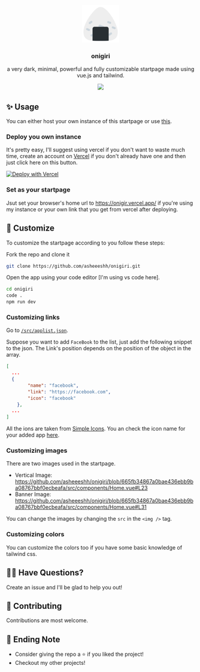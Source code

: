 <div align="center">
  <img src="/public/favicon.png" width="100px" height="100px">
  <h3>onigiri</h3>
  <p>a very dark, minimal, powerful and fully customizable startpage made using vue.js and tailwind.</p>
  <img src="https://user-images.githubusercontent.com/68690233/167636424-624acbe7-a5c0-4e72-b857-cf5d9d893202.png">
</div>

## ✨ Usage
You can either host your own instance of this startpage or use [this](https://onigiri.vercel.app/).

### Deploy you own instance
It's pretty easy, I'll suggest using vercel if you don't want to waste much time, create an account on [Vercel](https://vercel.com/) if you don't already have one and then just click here on this button.

[![Deploy with Vercel](https://vercel.com/button)](https://vercel.com/new/clone?repository-url=https%3A%2F%2Fgithub.com%2Fasheeeshh%2Fonigiri)

### Set as your startpage
Jsut set your browser's home url to https://onigir.vercel.app/ if you're using my instance or your own link that you get from vercel after deploying.

## 🍙 Customize
To customize the startpage according to you follow these steps:

Fork the repo and clone it
```bash
git clone https://github.com/asheeeshh/onigiri.git
```
Open the app using your code editor [I'm using vs code here].
```bash
cd onigiri
code .
npm run dev
```

### Customizing links
Go to [`/src/applist.json`](/src/applist.json).

Suppose you want to add `FaceBook` to the list, just add the following snippet to the json. The  Link's position depends on the position of the object in the array.
```json
[
  ...
  {
        "name": "facebook",
        "link": "https://facebook.com",
        "icon": "facebook"
    },
  ...
]
```

All the ions are taken from [Simple Icons](https://simpleicons.org/s). You an check the icon name for your added app [here](https://github.com/simple-icons/simple-icons/blob/develop/slugs.md).

### Customizing images
There are two images used in the startpage.

- Vertical Image: https://github.com/asheeeshh/onigiri/blob/665fb34867a0bae436ebb9ba08767bbf0ecbeafa/src/components/Home.vue#L23
- Banner Image: https://github.com/asheeeshh/onigiri/blob/665fb34867a0bae436ebb9ba08767bbf0ecbeafa/src/components/Home.vue#L31

You can change the images by changing the `src` in the `<img />` tag.

### Customizing colors
You can customize the colors too if you have some basic knowledge of tailwind css.

## 🙋‍♂️ Have Questions?
Create an issue and I'll be glad to help you out!

## 🎐 Contributing
Contributions are most welcome.

## 💜 Ending Note
- Consider giving the repo a ⭐ if you liked the project!
- Checkout my other projects!

